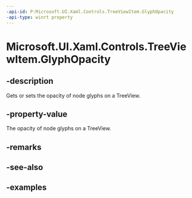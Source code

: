 ```yaml
---
-api-id: P:Microsoft.UI.Xaml.Controls.TreeViewItem.GlyphOpacity
-api-type: winrt property
---
```

<!-- Property syntax.
public double GlyphOpacity { get;  set; }
-->

# Microsoft.UI.Xaml.Controls.TreeViewItem.GlyphOpacity


## -description

Gets or sets the opacity of node glyphs on a TreeView.


## -property-value

The opacity of node glyphs on a TreeView.


## -remarks


## -see-also


## -examples


